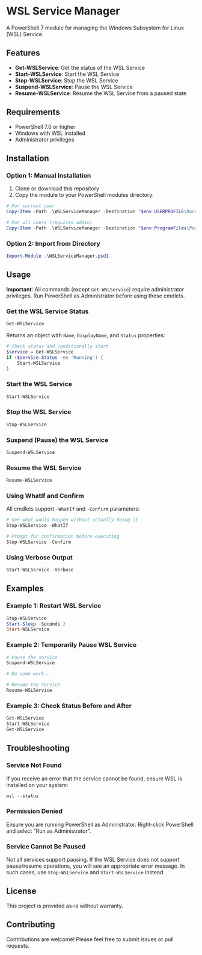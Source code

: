 # WSL Service Manager

A PowerShell 7 module for managing the Windows Subsystem for Linux (WSL) Service.

## Features

- **Get-WSLService**: Get the status of the WSL Service
- **Start-WSLService**: Start the WSL Service
- **Stop-WSLService**: Stop the WSL Service
- **Suspend-WSLService**: Pause the WSL Service
- **Resume-WSLService**: Resume the WSL Service from a paused state

## Requirements

- PowerShell 7.0 or higher
- Windows with WSL installed
- Administrator privileges

## Installation

### Option 1: Manual Installation

1. Clone or download this repository
2. Copy the module to your PowerShell modules directory:

```powershell
# For current user
Copy-Item -Path .\WSLServiceManager -Destination "$env:USERPROFILE\Documents\PowerShell\Modules\" -Recurse

# For all users (requires admin)
Copy-Item -Path .\WSLServiceManager -Destination "$env:ProgramFiles\PowerShell\Modules\" -Recurse
```

### Option 2: Import from Directory

```powershell
Import-Module .\WSLServiceManager.psd1
```

## Usage

**Important**: All commands (except `Get-WSLService`) require administrator privileges. Run PowerShell as Administrator before using these cmdlets.

### Get the WSL Service Status

```powershell
Get-WSLService
```

Returns an object with `Name`, `DisplayName`, and `Status` properties:

```powershell
# Check status and conditionally start
$service = Get-WSLService
if ($service.Status -ne 'Running') {
    Start-WSLService
}
```

### Start the WSL Service

```powershell
Start-WSLService
```

### Stop the WSL Service

```powershell
Stop-WSLService
```

### Suspend (Pause) the WSL Service

```powershell
Suspend-WSLService
```

### Resume the WSL Service

```powershell
Resume-WSLService
```

### Using WhatIf and Confirm

All cmdlets support `-WhatIf` and `-Confirm` parameters:

```powershell
# See what would happen without actually doing it
Stop-WSLService -WhatIf

# Prompt for confirmation before executing
Stop-WSLService -Confirm
```

### Using Verbose Output

```powershell
Start-WSLService -Verbose
```

## Examples

### Example 1: Restart WSL Service

```powershell
Stop-WSLService
Start-Sleep -Seconds 2
Start-WSLService
```

### Example 2: Temporarily Pause WSL Service

```powershell
# Pause the service
Suspend-WSLService

# Do some work...

# Resume the service
Resume-WSLService
```

### Example 3: Check Status Before and After

```powershell
Get-WSLService
Start-WSLService
Get-WSLService
```

## Troubleshooting

### Service Not Found

If you receive an error that the service cannot be found, ensure WSL is installed on your system:

```powershell
wsl --status
```

### Permission Denied

Ensure you are running PowerShell as Administrator. Right-click PowerShell and select "Run as Administrator".

### Service Cannot Be Paused

Not all services support pausing. If the WSL Service does not support pause/resume operations, you will see an appropriate error message. In such cases, use `Stop-WSLService` and `Start-WSLService` instead.

## License

This project is provided as-is without warranty.

## Contributing

Contributions are welcome! Please feel free to submit issues or pull requests.
